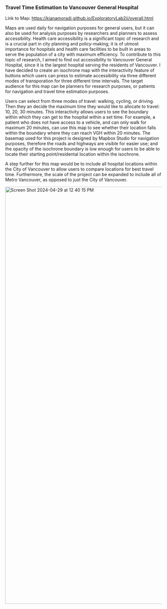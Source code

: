 <h3>Travel Time Estimation to Vancouver General Hospital</h3>

Link to Map: https://kianamoradi.github.io/ExploratoryLab2ii/overall.html

Maps are used daily for navigation purposes for general users, but it can also be used for analysis purposes by researchers and planners to assess accessibility. Health care accessibility is a significant topic of research and is a crucial part in city planning and policy-making; it is of utmost importance for hospitals and health care facilities to be built in areas to serve the population of a city with maximum efficiency. To contribute to this topic of research, I aimed to find out accessibility to Vancouver General Hospital, since it is the largest hospital serving the residents of Vancouver. I have decided to create an isochrone map with the interactivity feature of buttons which users can press to estimate accessibility via three different modes of transporation for three different time intervals. The target audience for this map can be planners for research purposes, or patients for navigation and travel time estimation purposes. 

Users can select from three modes of travel: walking, cycling, or driving. Then they an decide the maximum time they would like to allocate to travel: 10, 20, 30 minutes. This interactivity allows users to see the boundary within which they can get to the hospital within a set time. For example, a patient who does not have access to a vehicle, and can only walk for maximum 20 minutes, can use this map to see whether their location falls within the boundary where they can reach VGH within 20 minutes. The basemap used for this project is designed by Mapbox Studio for navigation purposes, therefore the roads and highways are visible for easier use; and the opacity of the isochrone boundary is low enough for users to be able to locate their starting point/residental location within the isochrone. 

A step further for this map would be to include all hospital locations within the City of Vancouver to allow users to compare locations for best travel time. Furthermore, the scale of the project can be expanded to include all of Metro Vancouver, as opposed to just the City of Vancouver. 

<img width="1338" alt="Screen Shot 2024-04-29 at 12 40 15 PM" src="https://github.com/kianamoradi/ExploratoryLab2ii/assets/156742958/c64152d1-35e1-4a39-996c-853d277b220e">
